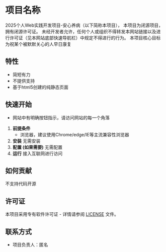 # 项目名称
2025个人Web实践开发项目-安心养病（以下简称本项目），
本项目为闭源项目，拥有闭源许可证。
未经开发者允许，任何个人或组织不得转发本网站链接以及进行许可证（见本网站底部快速导航栏）中规定不得进行的行为。
本项目核心目标为祝某个被默默关心的人早日康复

## 特性

*   简短有力
*   不提供支持
*   基于html5创建的纯静态页面

## 快速开始
* 网站中有明确按钮指示，请访问网站的每一个角落

1.  **前提条件**
    *   浏览器，建议使用Chrome/edge/IE等主流兼容性浏览器
2.  **安装**
    无需安装
3.  **配置 (如果需要)**
    无需配置
4.  **运行**
    接入互联网进行访问

## 如何贡献

不支持代码开源

## 许可证

本项目采用专有软件许可证 - 详情请参阅 [LICENSE](LICENSE) 文件。

## 联系方式

*   项目负责人：匿名
